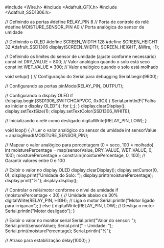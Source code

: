 #include <Wire.h>
#include <Adafruit_GFX.h>
#include <Adafruit_SSD1306.h>

// Definindo as portas
#define RELAY_PIN 8           // Porta de controle do relé
#define MOISTURE_SENSOR_PIN A0 // Porta analógica do sensor de umidade

// Definindo o OLED
#define SCREEN_WIDTH 128
#define SCREEN_HEIGHT 32
Adafruit_SSD1306 display(SCREEN_WIDTH, SCREEN_HEIGHT, &Wire, -1);

// Definindo os limites do sensor de umidade (ajuste conforme necessário)
const int DRY_VALUE = 800;    // Valor analógico quando o solo está seco
const int WET_VALUE = 300;    // Valor analógico quando o solo está molhado

void setup() {
  // Configuração do Serial para debugging
  Serial.begin(9600);

  // Configurando as portas
  pinMode(RELAY_PIN, OUTPUT);

  // Configurando o display OLED
  if (!display.begin(SSD1306_SWITCHCAPVCC, 0x3C)) { 
    Serial.println(F("Falha ao iniciar o display OLED"));
    for (;;);
  }
  display.clearDisplay();
  display.setTextSize(1);
  display.setTextColor(SSD1306_WHITE);

  // Inicializando o relé como desligado
  digitalWrite(RELAY_PIN, LOW);
}

void loop() {
  // Ler o valor analógico do sensor de umidade
  int sensorValue = analogRead(MOISTURE_SENSOR_PIN);

  // Mapear o valor analógico para porcentagem (0 = seco, 100 = molhado)
  int moisturePercentage = map(sensorValue, DRY_VALUE, WET_VALUE, 0, 100);
  moisturePercentage = constrain(moisturePercentage, 0, 100); // Garantir valores entre 0 e 100

  // Exibir o valor no display OLED
  display.clearDisplay();
  display.setCursor(0, 0);
  display.print("Umidade do Solo: ");
  display.print(moisturePercentage);
  display.print("%");
  display.display();

  // Controlar o relé/motor conforme o nível de umidade
  if (moisturePercentage < 30) { // Umidade abaixo de 30%
    digitalWrite(RELAY_PIN, HIGH); // Liga o motor
    Serial.println("Motor ligado para irrigacao");
  } else {
    digitalWrite(RELAY_PIN, LOW); // Desliga o motor
    Serial.println("Motor desligado");
  }

  // Exibir o valor no monitor serial
  Serial.print("Valor do sensor: ");
  Serial.print(sensorValue);
  Serial.print(" - Umidade: ");
  Serial.print(moisturePercentage);
  Serial.println("%");

  // Atraso para estabilização
  delay(1000);
}
